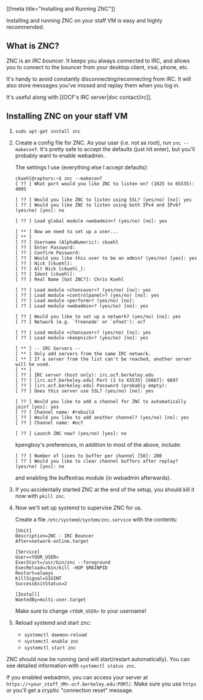 [[!meta title="Installing and Running ZNC"]]

Installing and running ZNC on your staff VM is easy and highly recommended.

## What is ZNC?

ZNC is an *IRC bouncer*. It keeps you always connected to IRC, and allows you
to connect to the bouncer from your desktop client, irssi, phone, etc.

It's handy to avoid constantly disconnecting/reconnecting from IRC. It will
also store messages you've missed and replay them when you log in.

It's useful along with [[OCF's IRC server|doc contact/irc]].

## Installing ZNC on your staff VM

1. `sudo apt-get install znc`

2. Create a config file for ZNC. As your user (i.e. not as root), run `znc
   --makeconf`. It's pretty safe to accept the defaults (just hit enter), but
   you'll probably want to enable webadmin.

   The settings I use (everything else I accept defaults):

       ckuehl@raptors:~$ znc --makeconf
       [ ?? ] What port would you like ZNC to listen on? (1025 to 65535): 4095

       [ ?? ] Would you like ZNC to listen using SSL? (yes/no) [no]: yes
       [ ?? ] Would you like ZNC to listen using both IPv4 and IPv6? (yes/no) [yes]: no

       [ ?? ] Load global module <webadmin>? (yes/no) [no]: yes

       [ ** ] Now we need to set up a user...
       [ ** ]
       [ ?? ] Username (AlphaNumeric): ckuehl
       [ ?? ] Enter Password:
       [ ?? ] Confirm Password:
       [ ?? ] Would you like this user to be an admin? (yes/no) [yes]: yes
       [ ?? ] Nick [ckuehl]:
       [ ?? ] Alt Nick [ckuehl_]:
       [ ?? ] Ident [ckuehl]:
       [ ?? ] Real Name [Got ZNC?]: Chris Kuehl

       [ ?? ] Load module <chansaver>? (yes/no) [no]: yes
       [ ?? ] Load module <controlpanel>? (yes/no) [no]: yes
       [ ?? ] Load module <perform>? (yes/no) [no]:
       [ ?? ] Load module <webadmin>? (yes/no) [no]: yes

       [ ?? ] Would you like to set up a network? (yes/no) [no]: yes
       [ ?? ] Network (e.g. `freenode' or `efnet'): ocf

       [ ?? ] Load module <chansaver>? (yes/no) [no]: yes
       [ ?? ] Load module <keepnick>? (yes/no) [no]: yes

       [ ** ] -- IRC Servers --
       [ ** ] Only add servers from the same IRC network.
       [ ** ] If a server from the list can't be reached, another server will be used.
       [ ** ]
       [ ?? ] IRC server (host only): irc.ocf.berkeley.edu
       [ ?? ] [irc.ocf.berkeley.edu] Port (1 to 65535) [6667]: 6697
       [ ?? ] [irc.ocf.berkeley.edu] Password (probably empty):
       [ ?? ] Does this server use SSL? (yes/no) [no]: yes

       [ ?? ] Would you like to add a channel for ZNC to automatically join? [yes]: yes
       [ ?? ] Channel name: #rebuild
       [ ?? ] Would you like to add another channel? (yes/no) [no]: yes
       [ ?? ] Channel name: #ocf

       [ ?? ] Launch ZNC now? (yes/no) [yes]: no

   kpengboy's preferences, in addition to most of the above, include:

       [ ?? ] Number of lines to buffer per channel [50]: 200
       [ ?? ] Would you like to clear channel buffers after replay? (yes/no) [yes]: no

   and enabling the buffextras module (in webadmin afterwards).

3. If you accidentally started ZNC at the end of the setup, you should kill it
   now with `pkill znc`.

4. Now we'll set up systemd to supervise ZNC for us.

   Create a file `/etc/systemd/system/znc.service` with the contents:

       [Unit]
       Description=ZNC - IRC Bouncer
       After=network-online.target

       [Service]
       User=<YOUR_USER>
       ExecStart=/usr/bin/znc --foreground
       ExecReload=/bin/kill -HUP $MAINPID
       Restart=always
       KillSignal=SIGINT
       SuccessExitStatus=2

       [Install]
       WantedBy=multi-user.target

   Make sure to change `<YOUR_USER>` to your username!

5. Reload systemd and start znc:

    * `systemctl daemon-reload`
    * `systemctl enable znc`
    * `systemctl start znc`

ZNC should now be running (and will start/restart automatically). You can see
detailed information with `systemctl status znc`.

If you enabled webadmin, you can access your server at
`https://<your_staff_VM>.ocf.berkeley.edu:PORT/`. Make sure you use `https` or
you'll get a cryptic "connection reset" message.
